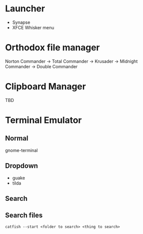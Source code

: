 # Launcher

* Synapse
* XFCE Whisker menu

# Orthodox file manager

Norton Commander -> Total Commander -> Krusader -> Midnight Commander -> Double Commander

# Clipboard Manager

TBD

# Terminal Emulator

## Normal

gnome-terminal

## Dropdown

* guake
* tilda

## Search

## Search files

`catfish --start <folder to search> <thing to search>`


